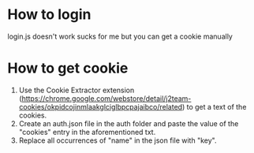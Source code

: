 # How to login
login.js doesn't work sucks for me but you can get a cookie manually

# How to get cookie
1. Use the Cookie Extractor extension (https://chrome.google.com/webstore/detail/j2team-cookies/okpidcojinmlaakglciglbpcpajaibco/related) to get a text of the cookies.
2. Create an auth.json file in the auth folder and paste the value of the "cookies" entry in the aforementioned txt.
3. Replace all occurrences of "name" in the json file with "key".